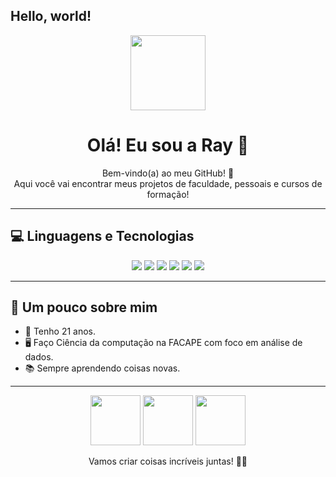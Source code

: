 ## Hello, world!

<p align="center">
  <img src="https://upload.wikimedia.org/wikipedia/en/6/6b/Hello_Kitty_character.svg" width="120"/>
</p>

<h1 align="center">Olá! Eu sou a Ray 🌸</h1>

<p align="center">
  Bem-vindo(a) ao meu GitHub! 💖<br>
  Aqui você vai encontrar meus projetos de faculdade, pessoais e cursos de formação!
</p>

---

<h2>💻 Linguagens e Tecnologias</h2>

<p align="center">
  <img src="https://img.shields.io/badge/HTML-E34F26?style=for-the-badge&logo=html5&logoColor=white" />
  <img src="https://img.shields.io/badge/CSS-1572B6?style=for-the-badge&logo=css3&logoColor=white" />
  <img src="https://img.shields.io/badge/JavaScript-F7DF1E?style=for-the-badge&logo=javascript&logoColor=black" />
  <img src="https://img.shields.io/badge/Python-3776AB?style=for-the-badge&logo=python&logoColor=white" />
  <img src="https://img.shields.io/badge/React-61DAFB?style=for-the-badge&logo=react&logoColor=black" />
  <img src="https://img.shields.io/badge/GitHub-181717?style=for-the-badge&logo=github&logoColor=white" />
</p>

---

<h2>🎨 Um pouco sobre mim</h2>

- 🌸 Tenho 21 anos.
- 🖥️ Faço Ciência da computação na FACAPE com foco em análise de dados. 
- 📚 Sempre aprendendo coisas novas.   

---

<p align="center">
  <img src="https://upload.wikimedia.org/wikipedia/en/6/6b/Hello_Kitty_character.svg" width="80"/>
  <img src="https://upload.wikimedia.org/wikipedia/en/6/6b/Hello_Kitty_character.svg" width="80"/>
  <img src="https://upload.wikimedia.org/wikipedia/en/6/6b/Hello_Kitty_character.svg" width="80"/>
</p>

<p align="center">Vamos criar coisas incríveis juntas! 🌸✨</p>

